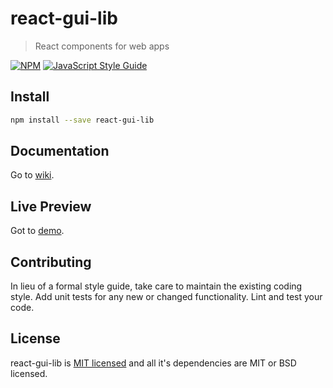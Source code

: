# react-gui-lib

> React components for web apps

[![NPM](https://img.shields.io/npm/v/react-gui-lib.svg)](https://www.npmjs.com/package/react-gui-lib) [![JavaScript Style Guide](https://img.shields.io/badge/code_style-standard-brightgreen.svg)](https://standardjs.com)

## Install

```bash
npm install --save react-gui-lib
```
## Documentation
Go to  [wiki](https://github.com/andres07franco/react-gui-lib/wiki).

## Live Preview

Got to [demo](https://stackblitz.com/edit/react-9r1ua4).

## Contributing

In lieu of a formal style guide, take care to maintain the existing coding style. Add unit tests for any new or changed functionality. Lint and test your code.

## License
react-gui-lib is [MIT licensed](LICENSE) and all it's dependencies are MIT or BSD licensed.

